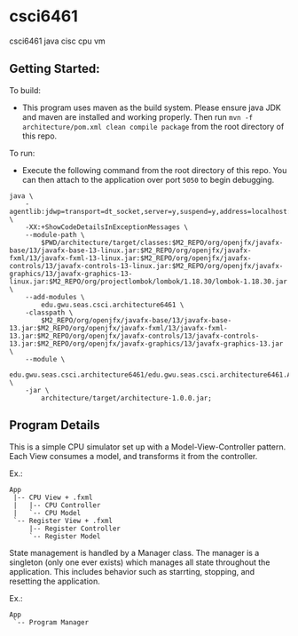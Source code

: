 # csci6461
csci6461 java cisc cpu vm

## Getting Started:
To build:

 - This program uses maven as the build system. Please ensure java JDK and maven are installed and working properly. Then run `mvn -f architecture/pom.xml clean compile package` from the root directory of this repo.


To run:

 - Execute the following command from the root directory of this repo. You can then attach to the application over port `5050` to begin debugging.

```shell
java \
    -agentlib:jdwp=transport=dt_socket,server=y,suspend=y,address=localhost:5050 \
    -XX:+ShowCodeDetailsInExceptionMessages \
    --module-path \
        $PWD/architecture/target/classes:$M2_REPO/org/openjfx/javafx-base/13/javafx-base-13-linux.jar:$M2_REPO/org/openjfx/javafx-fxml/13/javafx-fxml-13-linux.jar:$M2_REPO/org/openjfx/javafx-controls/13/javafx-controls-13-linux.jar:$M2_REPO/org/openjfx/javafx-graphics/13/javafx-graphics-13-linux.jar:$M2_REPO/org/projectlombok/lombok/1.18.30/lombok-1.18.30.jar \
    --add-modules \
        edu.gwu.seas.csci.architecture6461 \
    -classpath \
        $M2_REPO/org/openjfx/javafx-base/13/javafx-base-13.jar:$M2_REPO/org/openjfx/javafx-fxml/13/javafx-fxml-13.jar:$M2_REPO/org/openjfx/javafx-controls/13/javafx-controls-13.jar:$M2_REPO/org/openjfx/javafx-graphics/13/javafx-graphics-13.jar \
    --module \
        edu.gwu.seas.csci.architecture6461/edu.gwu.seas.csci.architecture6461.App \
    -jar \
        architecture/target/architecture-1.0.0.jar;
```

## Program Details
This is a simple CPU simulator set up with a Model-View-Controller pattern. Each View consumes a model, and transforms it from the controller.

Ex.:
```
App
 |-- CPU View + .fxml
 |   |-- CPU Controller
 |   `-- CPU Model
 `-- Register View + .fxml
     |-- Register Controller
     `-- Register Model
```

State management is handled by a Manager class. The manager is a singleton (only one ever exists) which manages all state throughout the application. This includes behavior such as starrting, stopping, and resetting the application.

Ex.:
```
App
 `-- Program Manager
```
